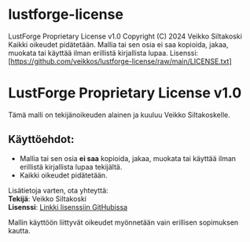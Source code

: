 # lustforge-license
LustForge Proprietary License v1.0 Copyright (C) 2024 Veikko Siltakoski Kaikki oikeudet pidätetään. Mallia tai sen osia ei saa kopioida, jakaa, muokata tai käyttää ilman erillistä kirjallista lupaa. Lisenssi: [https://github.com/veikkos/lustforge-license/raw/main/LICENSE.txt]
# LustForge Proprietary License v1.0  

Tämä malli on tekijänoikeuden alainen ja kuuluu Veikko Siltakoskelle.  

## Käyttöehdot:  
- Mallia tai sen osia **ei saa** kopioida, jakaa, muokata tai käyttää ilman erillistä kirjallista lupaa tekijältä.  
- Kaikki oikeudet pidätetään.  

Lisätietoja varten, ota yhteyttä:  
**Tekijä**: Veikko Siltakoski  
**Lisenssi**: [Linkki lisenssiin GitHubissa](https://github.com/[käyttäjänimesi]/lustforge-license/raw/main/LICENSE.txt)  

Mallin käyttöön liittyvät oikeudet myönnetään vain erillisen sopimuksen kautta.  
